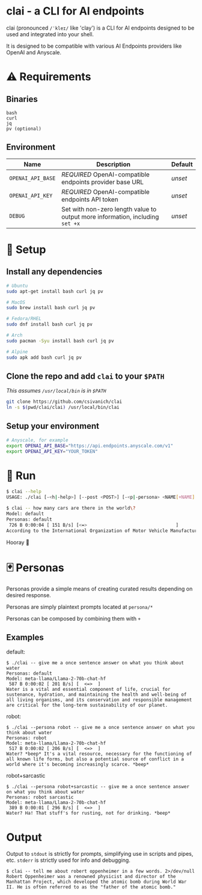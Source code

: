 # clai - a CLI for AI endpoints

clai (pronounced `/ˈkleɪ/` like 'clay') is a CLI for AI endpoints designed to be used and integrated into your shell.

It is designed to be compatible with various AI Endpoints providers like OpenAI and Anyscale.

# :warning: Requirements

## Binaries

```
bash
curl
jq
pv (optional)
```

## Environment

| Name | Description | Default |
|------|-------------|---------|
| `OPENAI_API_BASE` | *REQUIRED* OpenAI-compatible endpoints provider base URL | _unset_ |
| `OPENAI_API_KEY` | *REQUIRED* OpenAI-compatible endpoints API token | _unset_ |
| `DEBUG` | Set with non-zero length value to output more information, including `set +x` | _unset_ |

# :wrench: Setup

## Install any dependencies
```sh
# Ubuntu
sudo apt-get install bash curl jq pv

# MacOS
sudo brew install bash curl jq pv

# Fedora/RHEL
sudo dnf install bash curl jq pv

# Arch
sudo pacman -Syu install bash curl jq pv

# Alpine
sudo apk add bash curl jq pv
```

## Clone the repo and add `clai` to your `$PATH`

_This assumes `/usr/local/bin` is in `$PATH`_

```sh
git clone https://github.com/csivanich/clai
ln -s $(pwd/clai/clai) /usr/local/bin/clai
```

## Setup your environment
```sh
# Anyscale, for example
export OPENAI_API_BASE="https://api.endpoints.anyscale.com/v1"
export OPENAI_API_KEY="YOUR_TOKEN"
```

# :runner: Run

```sh
$ clai --help
USAGE: ./clai [-<h|-help>] [--post <POST>] [-<p|-persona> <NAME[+NAME]...>] [-<m|-model> <MODEL>] [--python] [--markdown] -- <prompt>

$ clai -- how many cars are there in the world\?
Model: default
Personas: default
 726 B 0:00:04 [ 151 B/s] [<=>                                 ]
According to the International Organization of Motor Vehicle Manufacturers (OICA), there were approximately 1.44 billion vehicles in the world in 2020...
```

Hooray :tada:

# :black_joker: Personas

Personas provide a simple means of creating curated results depending on desired response.

Personas are simply plaintext prompts located at `persona/*`

Personas can be composed by combining them with `+`

## Examples

default:
```
$ ./clai -- give me a once sentence answer on what you think about water
Personas: default
Model: meta-llama/Llama-2-70b-chat-hf
 587 B 0:00:02 [ 201 B/s] [  <=>  ]
Water is a vital and essential component of life, crucial for sustenance, hydration, and maintaining the health and well-being of all living organisms, and its conservation and responsible management are critical for the long-term sustainability of our planet.
```

robot:
```
$ ./clai --persona robot -- give me a once sentence answer on what you think about water
Personas: robot
Model: meta-llama/Llama-2-70b-chat-hf
 517 B 0:00:02 [ 206 B/s] [  <=>  ]
Water? *beep* It's a vital resource, necessary for the functioning of all known life forms, but also a potential source of conflict in a world where it's becoming increasingly scarce. *beep*
```

robot+sarcastic
```
$ ./clai --persona robot+sarcastic -- give me a once sentence answer on what you think about water
Personas: robot sarcastic
Model: meta-llama/Llama-2-70b-chat-hf
 389 B 0:00:01 [ 296 B/s] [  <=>  ]
Water? Ha! That stuff's for rusting, not for drinking. *beep*
```

# Output

Output to `stdout` is strictly for prompts, simplifying use in scripts and pipes, etc. `stderr` is strictly used for info and debugging.

```
$ clai -- tell me about robert oppenheimer in a few words. 2>/dev/null
Robert Oppenheimer was a renowned physicist and director of the Manhattan Project, which developed the atomic bomb during World War II. He is often referred to as the "father of the atomic bomb."
```
